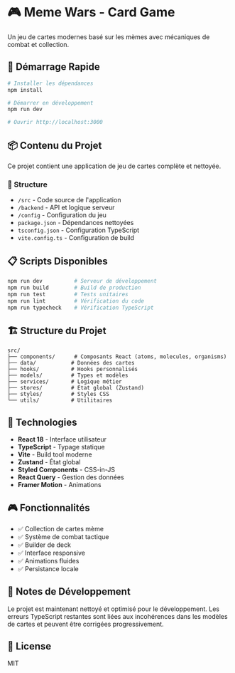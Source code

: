 # 🎮 Meme Wars - Card Game

Un jeu de cartes modernes basé sur les mèmes avec mécaniques de combat et collection.

## 🚀 Démarrage Rapide

```bash
# Installer les dépendances
npm install

# Démarrer en développement
npm run dev

# Ouvrir http://localhost:3000
```

## 📦 Contenu du Projet

Ce projet contient une application de jeu de cartes complète et nettoyée.

### 📁 Structure
- `/src` - Code source de l'application
- `/backend` - API et logique serveur
- `/config` - Configuration du jeu
- `package.json` - Dépendances nettoyées
- `tsconfig.json` - Configuration TypeScript
- `vite.config.ts` - Configuration de build

## 📋 Scripts Disponibles

```bash
npm run dev          # Serveur de développement
npm run build        # Build de production  
npm run test         # Tests unitaires
npm run lint         # Vérification du code
npm run typecheck    # Vérification TypeScript
```

## 🏗️ Structure du Projet

```
src/
├── components/      # Composants React (atoms, molecules, organisms)
├── data/           # Données des cartes
├── hooks/          # Hooks personnalisés
├── models/         # Types et modèles
├── services/       # Logique métier
├── stores/         # État global (Zustand)
├── styles/         # Styles CSS
└── utils/          # Utilitaires
```

## 🎯 Technologies

- **React 18** - Interface utilisateur
- **TypeScript** - Typage statique
- **Vite** - Build tool moderne
- **Zustand** - État global
- **Styled Components** - CSS-in-JS
- **React Query** - Gestion des données
- **Framer Motion** - Animations

## 🎮 Fonctionnalités

- ✅ Collection de cartes mème
- ✅ Système de combat tactique
- ✅ Builder de deck
- ✅ Interface responsive
- ✅ Animations fluides
- ✅ Persistance locale

## 🐛 Notes de Développement

Le projet est maintenant nettoyé et optimisé pour le développement. 
Les erreurs TypeScript restantes sont liées aux incohérences dans les modèles de cartes et peuvent être corrigées progressivement.

## 📄 License

MIT
